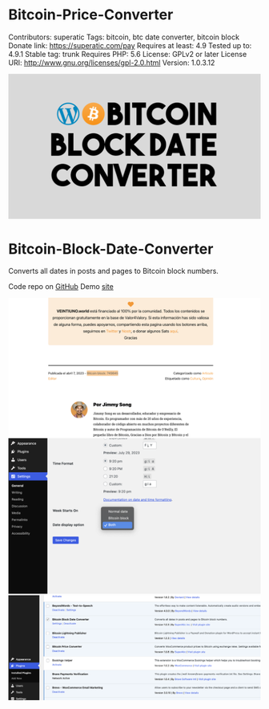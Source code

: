 # Bitcoin-Price-Converter
Contributors: superatic
Tags: bitcoin, btc date converter, bitcoin block
Donate link: https://superatic.com/pay
Requires at least: 4.9
Tested up to: 4.9.1
Stable tag: trunk
Requires PHP: 5.6
License: GPLv2 or later
License URI: http://www.gnu.org/licenses/gpl-2.0.html
Version: 1.0.3.12


![](https://github.com/SuperAtic-LABS/Bitcoin-Block-Date-Converter/blob/main/Bitcoin-Block-Date-Converter_Logo.png)

# Bitcoin-Block-Date-Converter
Converts all dates in posts and pages to Bitcoin block numbers.

Code repo on [GitHub](https://github.com/SuperAtic-LABS/Bitcoin-Block-Date-Converter/)
Demo [site](https://veintiuno.world/e/%F0%9F%9F%A0%F0%9F%98%81/)

![](https://github.com/SuperAtic-LABS/Bitcoin-Block-Date-Converter/blob/main/screenshot-1.png)
![](https://github.com/SuperAtic-LABS/Bitcoin-Block-Date-Converter/blob/main/screenshot-2.png)
![](https://github.com/SuperAtic-LABS/Bitcoin-Block-Date-Converter/blob/main/screenshot-3.png)

